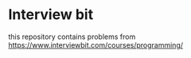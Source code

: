 # Interview bit
this repository contains problems from https://www.interviewbit.com/courses/programming/
